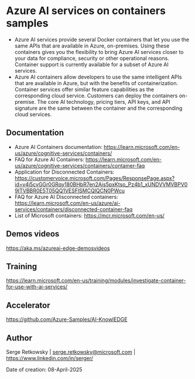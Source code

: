 # Azure AI services on containers samples

- Azure AI services provide several Docker containers that let you use the same APIs that are available in Azure, on-premises. Using these containers gives you the flexibility to bring Azure AI services closer to your data for compliance, security or other operational reasons. Container support is currently available for a subset of Azure AI services.<br>
- Azure AI containers allow developers to use the same intelligent APIs that are available in Azure, but with the benefits of containerization.
Container services offer similar feature capabilities as the corresponding cloud service. Customers can deploy the containers on-premise. The core AI technology, pricing tiers, API keys, and API signature are the same between the container and the corresponding cloud services. 

## Documentation
- Azure AI Containers documentation: 
https://learn.microsoft.com/en-us/azure/cognitive-services/containers/
- FAQ for Azure AI Containers: 
https://learn.microsoft.com/en-us/azure/cognitive-services/containers/container-faq
- Application for Disconnected Containers: 
https://customervoice.microsoft.com/Pages/ResponsePage.aspx?id=v4j5cvGGr0GRqy180BHbR7en2Ais5pxKtso_Pz4b1_xUNDVVMVBPV09ITVBBR0E5T05QQ1VESFlSMCQlQCN0PWcu
- FAQ for Azure AI Disconnected containers: 
https://learn.microsoft.com/en-us/azure/ai-services/containers/disconnected-container-faq 
- List of Microsoft containers: 
https://mcr.microsoft.com/en-us/ 

## Demos videos
https://aka.ms/azureai-edge-demosvideos 

## Training
https://learn.microsoft.com/en-us/training/modules/investigate-container-for-use-with-ai-services/

## Accelerator
https://github.com/Azure-Samples/AI-KnowlEDGE

## Author
Serge Retkowsky | serge.retkowsky@microsoft.com | https://www.linkedin.com/in/serger/

Date of creation: 08-April-2025
